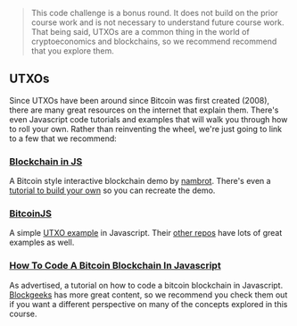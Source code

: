 > This code challenge is a bonus round. It does not build on the prior course work and is not necessary to understand future course work. That being said, UTXOs are a common thing in the world of cryptoeconomics and blockchains, so we recommend recommend that you explore them.

## UTXOs

Since UTXOs have been around since Bitcoin was first created (2008), there are many great resources on the internet that explain them. There's even Javascript code tutorials and examples that will walk you through how to roll your own. Rather than reinventing the wheel, we're just going to link to a few that we recommend:

### [Blockchain in JS](https://blockchain.nambrot.com/)

A Bitcoin style interactive blockchain demo by [nambrot](https://github.com/nambrot). There's even a [tutorial to build your own](https://github.com/nambrot/blockchain-in-js) so you can recreate the demo.

### [BitcoinJS](https://github.com/bitcoinjs/bitcoinjs-lib)

A simple [UTXO example](https://github.com/bitcoinjs/utxo) in Javascript. Their [other repos](https://github.com/bitcoinjs) have lots of great examples as well.

### [How To Code A Bitcoin Blockchain In Javascript](https://blockgeeks.com/guides/code-a-bitcoin-blockchain-in-javascript/)

As advertised, a tutorial on how to code a bitcoin blockchain in Javascript. [Blockgeeks](https://blockgeeks.com/) has more great content, so we recommend you check them out if you want a different perspective on many of the concepts explored in this course.

